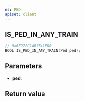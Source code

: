 ```yaml
---
ns: PED
apiset: client
---
```

## IS_PED_IN_ANY_TRAIN

```c
// 0x6F972C1AB75A1ED0
BOOL IS_PED_IN_ANY_TRAIN(Ped ped);
```


## Parameters
* **ped**:

## Return value